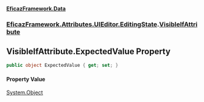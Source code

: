 #### [EficazFramework.Data](EficazFrameworkData.md 'EficazFramework Data')
### [EficazFramework.Attributes.UIEditor.EditingState](EficazFrameworkData.md#EficazFramework.Attributes.UIEditor.EditingState 'EficazFramework.Attributes.UIEditor.EditingState').[VisibleIfAttribute](EficazFramework.Attributes.UIEditor.EditingState/VisibleIfAttribute.md 'EficazFramework.Attributes.UIEditor.EditingState.VisibleIfAttribute')

## VisibleIfAttribute.ExpectedValue Property

```csharp
public object ExpectedValue { get; set; }
```

#### Property Value
[System.Object](https://docs.microsoft.com/en-us/dotnet/api/System.Object 'System.Object')